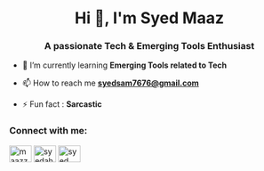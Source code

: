 <h1 align="center">Hi 👋, I'm Syed Maaz</h1>
<h3 align="center">A passionate Tech & Emerging Tools Enthusiast</h3>


- 🌱 I’m currently learning **Emerging Tools related to Tech**

- 📫 How to reach me **syedsam7676@gmail.com**

- ⚡ Fun fact : **Sarcastic**

<h3 align="left">Connect with me:</h3>
<p align="left">
<a href="https://twitter.com/maazz_sd" target="blank"><img align="center" src="https://raw.githubusercontent.com/rahuldkjain/github-profile-readme-generator/master/src/images/icons/Social/twitter.svg" alt="maazz_sd" height="30" width="40" /></a>
<a href="https://linkedin.com/in/syedahmeduddinmaaz" target="blank"><img align="center" src="https://raw.githubusercontent.com/rahuldkjain/github-profile-readme-generator/master/src/images/icons/Social/linked-in-alt.svg" alt="syedahmeduddinmaaz" height="30" width="40" /></a>
<a href="https://stackoverflow.com/users/syed maaz" target="blank"><img align="center" src="https://raw.githubusercontent.com/rahuldkjain/github-profile-readme-generator/master/src/images/icons/Social/stack-overflow.svg" alt="syed maaz" height="30" width="40" /></a>
</p>

